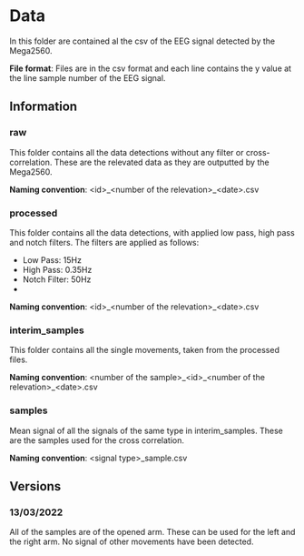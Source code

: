 # Data

In this folder are contained al the csv of the EEG signal detected by the Mega2560.

**File format**: Files are in the csv format and each line contains the y value at the line sample number of the EEG signal.
## Information

### raw
This folder contains all the data detections without any filter or cross-correlation. These are the relevated data as they are outputted by the Mega2560.

**Naming convention**: \<id\>\_\<number of the relevation\>\_\<date\>.csv

### processed
This folder contains all the data detections, with applied low pass, high pass and notch filters. The filters are applied as follows:
- Low Pass: 15Hz
- High Pass: 0.35Hz
- Notch Filter: 50Hz
- 
**Naming convention**: \<id\>\_\<number of the relevation\>\_\<date\>.csv

### interim_samples
This folder contains all the single movements, taken from the processed files.

**Naming convention**: \<number of the sample\>\_\<id\>\_\<number of the relevation\>\_\<date\>.csv

### samples
Mean signal of all the signals of the same type in interim_samples. These are the samples used for the cross correlation.

**Naming convention**: \<signal type\>\_sample.csv

## Versions

### 13/03/2022
All of the samples are of the opened arm. These can be used for the left and the right arm. No signal of other movements have been detected.
